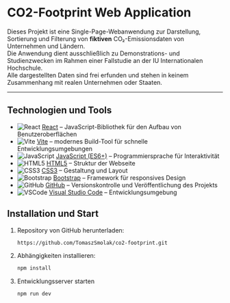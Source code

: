 # CO2-Footprint Web Application

Dieses Projekt ist eine Single-Page-Webanwendung zur Darstellung, Sortierung und Filterung von **fiktiven** CO₂-Emissionsdaten von Unternehmen und Ländern.  
Die Anwendung dient ausschließlich zu Demonstrations- und Studienzwecken im Rahmen einer Fallstudie an der IU Internationalen Hochschule.  
Alle dargestellten Daten sind frei erfunden und stehen in keinem Zusammenhang mit realen Unternehmen oder Staaten.

---

## Technologien und Tools

- ![React](https://img.shields.io/badge/React-20232A?style=flat&logo=react&logoColor=61DAFB) [React](https://react.dev/) – JavaScript-Bibliothek für den Aufbau von Benutzeroberflächen  
- ![Vite](https://img.shields.io/badge/Vite-646CFF?style=flat&logo=vite&logoColor=FFD62E) [Vite](https://vitejs.dev/) – modernes Build-Tool für schnelle Entwicklungsumgebungen  
- ![JavaScript](https://img.shields.io/badge/JavaScript-323330?style=flat&logo=javascript&logoColor=F7DF1E) [JavaScript (ES6+)](https://developer.mozilla.org/en-US/docs/Web/JavaScript) – Programmiersprache für Interaktivität  
- ![HTML5](https://img.shields.io/badge/HTML5-E34F26?style=flat&logo=html5&logoColor=white) [HTML5](https://developer.mozilla.org/en-US/docs/Web/HTML) – Struktur der Webseite  
- ![CSS3](https://img.shields.io/badge/CSS3-1572B6?style=flat&logo=css3&logoColor=white) [CSS3](https://developer.mozilla.org/en-US/docs/Web/CSS) – Gestaltung und Layout  
- ![Bootstrap](https://img.shields.io/badge/Bootstrap-563D7C?style=flat&logo=bootstrap&logoColor=white) [Bootstrap](https://getbootstrap.com/) – Framework für responsives Design  
- ![GitHub](https://img.shields.io/badge/GitHub-181717?style=flat&logo=github&logoColor=white) [GitHub](https://github.com/) – Versionskontrolle und Veröffentlichung des Projekts  
- ![VSCode](https://img.shields.io/badge/VS_Code-0078D4?style=flat&logo=visual-studio-code&logoColor=white) [Visual Studio Code](https://code.visualstudio.com/) – Entwicklungsumgebung  

## Installation und Start

1. Repository von GitHub herunterladen:
   ```bash
   https://github.com/TomaszSmolak/co2-footprint.git
2. Abhängigkeiten installieren:
   ```bash
   npm install
3. Entwicklungsserver starten
   ```bash
   npm run dev


